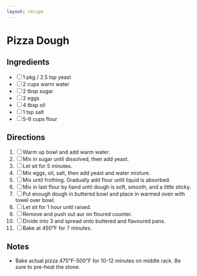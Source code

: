```yaml
---
layout: recipe
---
```


<h1>Pizza Dough</h1>

<section class="ingredients">
<h2>Ingredients</h2>
<ul class="ingredient-list">
<li><label><input type="checkbox">1 pkg / 2.5 tsp yeast</label></li>
<li><label><input type="checkbox">2 cups warm water</label></li>
<li><label><input type="checkbox">2 tbsp sugar</label></li>
<li><label><input type="checkbox">2 eggs</label></li>
<li><label><input type="checkbox">4 tbsp oil</label></li>
<li><label><input type="checkbox">1 tsp salt</label></li>
<li><label><input type="checkbox">5-6 cups flour</label></li>
</ul>
</section>

<section class="directions">
<h2>Directions</h2>
<ol class="direction-list">
<li><label><input type="checkbox">Warm up bowl and add warm water.</label></li>
<li><label><input type="checkbox">Mix in sugar until dissolved, then add yeast.</label></li>
<li><label><input type="checkbox">Let sit for 5 minutes.</label></li>
<li><label><input type="checkbox">Mix eggs, oil, salt, then add yeast and water mixture.</label></li>
<li><label><input type="checkbox">Mix until frothing. Gradually add flour until liquid is absorbed.</label></li>
<li><label><input type="checkbox">Mix in last flour by hand until dough is soft, smooth, and a little sticky.</label></li>
<li><label><input type="checkbox">Put enough dough in buttered bowl and place in warmed oven with towel over bowl.</label></li>
<li><label><input type="checkbox">Let sit for 1 hour until raised.</label></li>
<li><label><input type="checkbox">Remove and push out aur on floured counter.</label></li>
<li><label><input type="checkbox">Divide into 3 and spread onto buttered and flavoured pans.</label></li>
<li><label><input type="checkbox">Bake at 450℉ for 7 minutes.</label></li>
</ol>
</section>

<section class="notes">
<h2>Notes</h2>
<ul>
<li>Bake actual pizza 475℉-500℉ for 10-12 minutes on middle rack. Be sure to pre-heat the stone.</li>
</ul>
